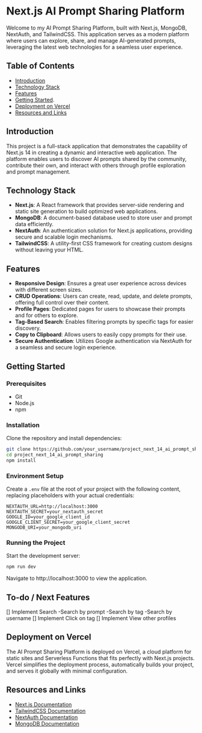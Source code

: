 # Next.js AI Prompt Sharing Platform

Welcome to my AI Prompt Sharing Platform, built with Next.js, MongoDB, NextAuth, and TailwindCSS. This application serves as a modern platform where users can explore, share, and manage AI-generated prompts, leveraging the latest web technologies for a seamless user experience.

## Table of Contents

- [Introduction](#introduction)
- [Technology Stack](#technology-stack)
- [Features](#features)
- [Getting Started](#getting-started).
- [Deployment on Vercel](#deployment-on-vercel)
- [Resources and Links](#links)

## Introduction

This project is a full-stack application that demonstrates the capability of Next.js 14 in creating a dynamic and interactive web application. The platform enables users to discover AI prompts shared by the community, contribute their own, and interact with others through profile exploration and prompt management.

## Technology Stack

- **Next.js**: A React framework that provides server-side rendering and static site generation to build optimized web applications.
- **MongoDB**: A document-based database used to store user and prompt data efficiently.
- **NextAuth**: An authentication solution for Next.js applications, providing secure and scalable login mechanisms.
- **TailwindCSS**: A utility-first CSS framework for creating custom designs without leaving your HTML.

## Features

- **Responsive Design**: Ensures a great user experience across devices with different screen sizes.
- **CRUD Operations**: Users can create, read, update, and delete prompts, offering full control over their content.
- **Profile Pages**: Dedicated pages for users to showcase their prompts and for others to explore.
- **Tag-Based Search**: Enables filtering prompts by specific tags for easier discovery.
- **Copy to Clipboard**: Allows users to easily copy prompts for their use.
- **Secure Authentication**: Utilizes Google authentication via NextAuth for a seamless and secure login experience.

## Getting Started

### Prerequisites

- Git
- Node.js
- npm

### Installation

Clone the repository and install dependencies:

```bash
git clone https://github.com/your_username/project_next_14_ai_prompt_sharing.git
cd project_next_14_ai_prompt_sharing
npm install
```

### Environment Setup
Create a `.env` file at the root of your project with the following content, replacing placeholders with your actual credentials:

```env
NEXTAUTH_URL=http://localhost:3000
NEXTAUTH_SECRET=your_nextauth_secret
GOOGLE_ID=your_google_client_id
GOOGLE_CLIENT_SECRET=your_google_client_secret
MONGODB_URI=your_mongodb_uri
```

### Running the Project
Start the development server:

```bash
npm run dev
```

Navigate to http://localhost:3000 to view the application.

## To-do / Next Features
[] Implement Search
  -Search by prompt
  -Search by tag
  -Search by username
[] Implement Click on tag
[] Implement View other profiles

## Deployment on Vercel

The AI Prompt Sharing Platform is deployed on Vercel, a cloud platform for static sites and Serverless Functions that fits perfectly with Next.js projects. Vercel simplifies the deployment process, automatically builds your project, and serves it globally with minimal configuration.


## Resources and Links
- [Next.js Documentation](https://nextjs.org/docs)
- [TailwindCSS Documentation](https://tailwindcss.com/docs)
- [NextAuth Documentation](https://next-auth.js.org/)
- [MongoDB Documentation](https://docs.mongodb.com/)
